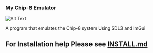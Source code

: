 ### My Chip-8 Emulator

![Alt Text](https://github.com/Tort5i/Chip-8/blob/main/Docs/Chip-8-GIF.gif)

A program that emulates the Chip-8 system Using SDL3 and ImGui

## For Installation help Please see [INSTALL.md](https://github.com/Tort5i/Chip-8/blob/main/Docs/INSTALL.md)
